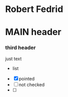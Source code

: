 # Robert Fedrid

# MAIN header
### third header
just text
- list
- [x] pointed
- [ ] not checked
- [ ] 
